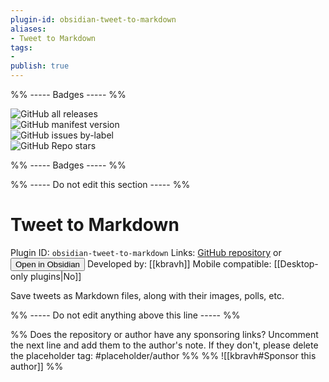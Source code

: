 ```yaml
---
plugin-id: obsidian-tweet-to-markdown
aliases:
- Tweet to Markdown
tags: 
- 
publish: true
---
```


%% ----- Badges ----- %%

![GitHub all releases](https://img.shields.io/github/downloads/kbravh/obsidian-tweet-to-markdown/total?color=573E7A&logo=github&style=for-the-badge)   
![GitHub manifest version](https://img.shields.io/github/manifest-json/v/kbravh/obsidian-tweet-to-markdown?color=573E7A&logo=github&style=for-the-badge)   
![GitHub issues by-label](https://img.shields.io/github/issues/kbravh/obsidian-tweet-to-markdown/help%20wanted?color=573E7A&logo=github&style=for-the-badge)   
![GitHub Repo stars](https://img.shields.io/github/stars/kbravh/obsidian-tweet-to-markdown?color=573E7A&logo=github&style=for-the-badge)

%% ----- Badges ----- %%

%% ----- Do not edit this section ----- %%

# Tweet to Markdown

Plugin ID: `obsidian-tweet-to-markdown`
Links: [GitHub repository](https://github.com/kbravh/obsidian-tweet-to-markdown) or [<button id=HH>Open in Obsidian</button>](obsidian://goto-plugin?id=obsidian-tweet-to-markdown)
Developed by: [[kbravh]]
Mobile compatible: [[Desktop-only plugins|No]]

Save tweets as Markdown files, along with their images, polls, etc.

%% ----- Do not edit anything above this line ----- %% 

%% Does the repository or author have any sponsoring links? Uncomment the next line and add them to the author's note. If they don't, please delete the placeholder tag: #placeholder/author %%
%% ![[kbravh#Sponsor this author]] %%
